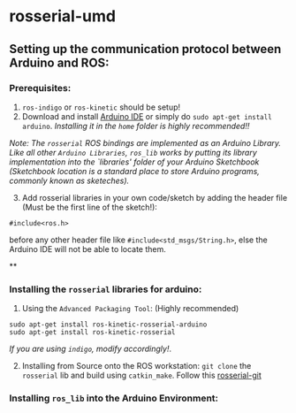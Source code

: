 # rosserial-umd

## Setting up the communication protocol between Arduino and ROS:
### Prerequisites:
1. `ros-indigo` or `ros-kinetic` should be setup!
2. Download and install [Arduino IDE](http://arduino.cc/en/Main/Software) or simply do `sudo apt-get install arduino`. _Installing it in the `home` folder is *highly recommended!!*_

*Note: The `rosserial` ROS bindings are implemented as an Arduino Library. Like all other `Arduino Libraries`, `ros_lib` works by putting its library implementation into the `libraries' folder of your Arduino Sketchbook (Sketchbook location is a standard place to store Arduino programs, commonly known as sketeches).*

3. Add rosserial libraries in your own code/sketch by adding the header file (Must be the first line of the sketch!):
```
#include<ros.h>
``` 
before any other header file like `#include<std_msgs/String.h>`, else the Arduino IDE will not be able to locate them.


**

### Installing the `rosserial` libraries for arduino:

1. Using the `Advanced Packaging Tool`: (Highly recommended)
```
sudo apt-get install ros-kinetic-rosserial-arduino
sudo apt-get install ros-kinetic-rosserial
```

*If you are using `indigo`, modify accordingly!*.

2. Installing from Source onto the ROS workstation:
`git clone` the `rosserial` lib and build using `catkin_make`. Follow this [rosserial-git](http://wiki.ros.org/rosserial_arduino/Tutorials/Arduino%20IDE%20Setup/#Installing_from_Source_onto_the_ROS_workstation)


### Installing `ros_lib` into the Arduino Environment:
